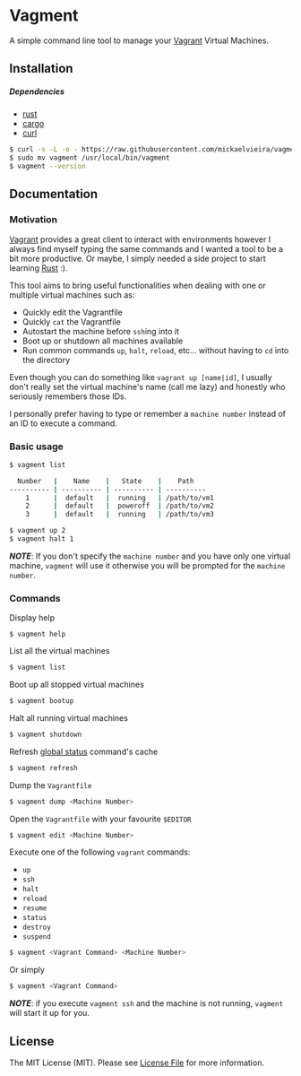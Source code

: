 # Vagment

A simple command line tool to manage your [Vagrant](https://www.vagrantup.com) Virtual Machines.

## Installation

##### Dependencies
- [rust](https://www.rust-lang.org/)
- [cargo](https://github.com/rust-lang/cargo)
- [curl](https://curl.haxx.se/docs/)

```sh
$ curl -s -L -o - https://raw.githubusercontent.com/mickaelvieira/vagment/master/bin/install | bash
$ sudo mv vagment /usr/local/bin/vagment
$ vagment --version
```

## Documentation

### Motivation

[Vagrant](https://www.vagrantup.com) provides a great client to interact with
environments however I always find myself typing the same commands and
I wanted a tool to be a bit more productive. Or maybe, I simply needed a side project to
start learning [Rust](https://www.rust-lang.org/) :).

This tool aims to bring useful functionalities when dealing with one or multiple
virtual machines such as:
- Quickly edit the Vagrantfile
- Quickly `cat` the Vagrantfile
- Autostart the machine before `ssh`ing into it
- Boot up or shutdown all machines available
- Run common commands `up`, `halt`, `reload`, etc... without having to `cd` into the directory

Even though you can do something like `vagrant up [name|id]`, I usually don't really set
the virtual machine's name (call me lazy) and honestly who seriously remembers those IDs.

I personally prefer having to type or remember a `machine number` instead of
an ID to execute a command.

### Basic usage

```sh
$ vagment list

  Number   |    Name    |   State    |    Path
---------- | ---------- | ---------- | ----------
    1      |  default   |  running   | /path/to/vm1
    2      |  default   |  poweroff  | /path/to/vm2
    3      |  default   |  running   | /path/to/vm3

$ vagment up 2
$ vagment halt 1
```

***NOTE***: If you don't specify the `machine number` and you have only one virtual machine, `vagment` will use it otherwise you will be prompted for the `machine number`.

### Commands

Display help

```
$ vagment help
```

List all the virtual machines

```sh
$ vagment list
```

Boot up all stopped virtual machines

```sh
$ vagment bootup
```

Halt all running virtual machines

```sh
$ vagment shutdown
```

Refresh [global status](https://www.vagrantup.com/docs/cli/global-status.html) command's cache

```sh
$ vagment refresh
```

Dump the `Vagrantfile`

```sh
$ vagment dump <Machine Number>
```

Open the `Vagrantfile` with your favourite `$EDITOR`

```sh
$ vagment edit <Machine Number>
```

Execute one of the following `vagrant` commands:
- `up`
- `ssh`
- `halt`
- `reload`
- `resume`
- `status`
- `destroy`
- `suspend`

```sh
$ vagment <Vagrant Command> <Machine Number>
```

Or simply

```sh
$ vagment <Vagrant Command>
```

***NOTE***: if you execute `vagment ssh` and the machine is not running, `vagment` will start it up for you.

## License

The MIT License (MIT). Please see [License File](https://github.com/mickaelvieira/vagment/tree/master/LICENSE.md) for more information.

